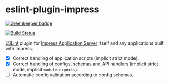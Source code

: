 # eslint-plugin-impress

[![Greenkeeper badge](https://badges.greenkeeper.io/metarhia/eslint-plugin-impress.svg)](https://greenkeeper.io/)

[![Build Status](https://travis-ci.org/metarhia/eslint-plugin-impress.svg?branch=master)](https://travis-ci.org/metarhia/eslint-plugin-impress)

[ESLint](http://eslint.org) plugin for
[Impress Application Server](https://github.com/metarhia/Impress)
itself and any applications built with Impress.

- [x] Correct handling of application scripts (implicit strict mode).
- [x] Correct handling of configs, schemas and API handlers (implicit strict
      mode, implicit `module.exports`).
- [ ] Automatic config validation according to config schemas.
